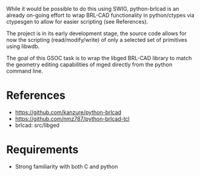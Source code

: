 While it would be possible to do this using SWIG, python-brlcad is an
already on-going effort to wrap BRL-CAD functionality in python/ctypes
via ctypesgen to allow for easier scripting (see References).

The project is in its early development stage, the source code allows
for now the scripting (read/modify/write) of only a selected set of
primitives using libwdb.

The goal of this GSOC task is to wrap the libged BRL-CAD library to
match the geometry editing capabilities of mged directly from the python
command line.

# References

-   <https://github.com/kanzure/python-brlcad>
-   <https://github.com/nmz787/python-brlcad-tcl>
-   brlcad: src/libged

# Requirements

-   Strong familiarity with both C and python